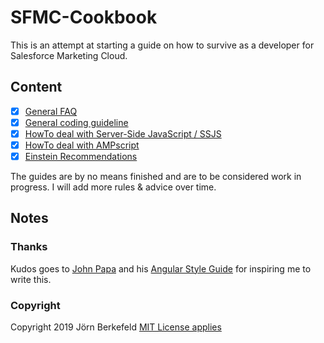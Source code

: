 # SFMC-Cookbook

This is an attempt at starting a guide on how to survive as a developer for Salesforce Marketing Cloud.

## Content

- [x] [General FAQ](faq/README.md)
- [x] [General coding guideline](general/README.md)
- [x] [HowTo deal with Server-Side JavaScript / SSJS](ssjs/README.md)
- [x] [HowTo deal with AMPscript](ampscript/README.md)
- [x] [Einstein Recommendations](einstein/recommendation/README.md)

The guides are by no means finished and are to be considered work in progress. I will add more rules & advice over time.

## Notes

### Thanks

Kudos goes to [John Papa](https://github.com/johnpapa) and his [Angular Style Guide](https://github.com/johnpapa/angular-styleguide) for inspiring me to write this.

### Copyright

Copyright 2019 Jörn Berkefeld
[MIT License applies](https://github.com/JoernBerkefeld/SFMC-Cookbook/blob/master/LICENSE)
